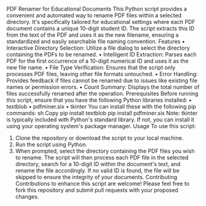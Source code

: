 PDF Renamer for Educational Documents
This Python script provides a convenient and automated way to rename PDF files within a selected directory. It's specifically tailored for educational settings where each PDF document contains a unique 10-digit student ID. The script extracts this ID from the text of the PDF and uses it as the new filename, ensuring a standardized and easily searchable file naming convention.
Features
•	Interactive Directory Selection: Utilize a file dialog to select the directory containing the PDFs to be renamed.
•	Intelligent ID Extraction: Parses each PDF for the first occurrence of a 10-digit numerical ID and uses it as the new file name.
•	File Type Verification: Ensures that the script only processes PDF files, leaving other file formats untouched.
•	Error Handling: Provides feedback if files cannot be renamed due to issues like existing file names or permission errors.
•	Count Summary: Displays the total number of files successfully renamed after the operation.
Prerequisites
Before running this script, ensure that you have the following Python libraries installed:
•	textblob
•	pdfminer.six
•	tkinter
You can install these with the following pip commands:
sh
Copy
pip install textblob
pip install pdfminer.six
Note: tkinter is typically included with Python's standard library. If not, you can install it using your operating system's package manager.
Usage
To use this script:
1.	Clone the repository or download the script to your local machine.
2.	Run the script using Python.
3.	When prompted, select the directory containing the PDF files you wish to rename.
The script will then process each PDF file in the selected directory, search for a 10-digit ID within the document's text, and rename the file accordingly. If no valid ID is found, the file will be skipped to ensure the integrity of your documents.
Contributing
Contributions to enhance this script are welcome! Please feel free to fork this repository and submit pull requests with your proposed changes.

